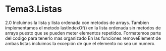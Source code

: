 # Tema3.Listas
2.0
Incluimos la lista y lista ordenada con metodos de arrays.
Tambien implementamos el metodo lastIndexOf() en la lista ordenada sin metodos de arrays puesto que se pueden meter elementos repetidos.
Formatemos parte del codigo para tenerlo mas organizado
En las funciones removeElement de ambas listas incluimos la excepión de que el elemento no sea un numero.